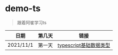 # demo-ts

> 跟着阿崔学习ts

| 日期      | 第几天 | 链接                                      |
| --------- | ------ | ----------------------------------------- |
| 2021/11/1 | 第一天 | [typescript基础数据类型](./day1/index.md) |

